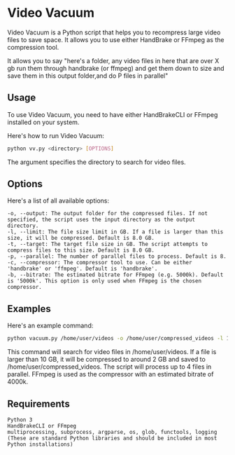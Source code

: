 # Video Vacuum

Video Vacuum is a Python script that helps you to recompress large video files to save space. It allows you to use either HandBrake or FFmpeg as the compression tool.

It allows you to say "here's a folder, any video files in here that are over X gb run them through handbrake (or ffmpeg) and get them down to size and save them in this output folder,and do P files in parallel"




## Usage

To use Video Vacuum, you need to have either HandBrakeCLI or FFmpeg installed on your system.

Here's how to run Video Vacuum:

```bash
python vv.py <directory> [OPTIONS]
```

The <directory> argument specifies the directory to search for video files.


## Options

Here's a list of all available options:

    -o, --output: The output folder for the compressed files. If not specified, the script uses the input directory as the output directory.
    -l, --limit: The file size limit in GB. If a file is larger than this size, it will be compressed. Default is 8.0 GB.
    -t, --target: The target file size in GB. The script attempts to compress files to this size. Default is 8.0 GB.
    -p, --parallel: The number of parallel files to process. Default is 8.
    -c, --compressor: The compressor tool to use. Can be either 'handbrake' or 'ffmpeg'. Default is 'handbrake'.
    -b, --bitrate: The estimated bitrate for FFmpeg (e.g. 5000k). Default is '5000k'. This option is only used when FFmpeg is the chosen compressor.


## Examples

Here's an example command:

```bash
python vacuum.py /home/user/videos -o /home/user/compressed_videos -l 10.0 -t 2.0 -p 4 -c ffmpeg -b 4000k
```

This command will search for video files in /home/user/videos. If a file is larger than 10 GB, it will be compressed to around 2 GB and saved to /home/user/compressed_videos. The script will process up to 4 files in parallel. FFmpeg is used as the compressor with an estimated bitrate of 4000k.

## Requirements

    Python 3
    HandBrakeCLI or FFmpeg
    multiprocessing, subprocess, argparse, os, glob, functools, logging (These are standard Python libraries and should be included in most Python installations)